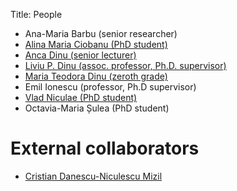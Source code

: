 ﻿Title: People

- Ana-Maria Barbu (senior researcher)
- [Alina Maria Ciobanu (PhD student)](/people/alina.html)
- [Anca Dinu (senior lecturer)](/people/anca.html)
- [Liviu P. Dinu (assoc. professor, Ph.D. supervisor)](/people/liviu.html)
- [Maria Teodora Dinu (zeroth grade)](/people/maria.html)
- Emil Ionescu (professor, Ph.D supervisor)
- [Vlad Niculae (PhD student)](http://vene.ro/)
- Octavia-Maria Șulea (PhD student)

# External collaborators
- [Cristian Danescu-Niculescu Mizil](http://www.mpi-sws.org/~cristian/)
